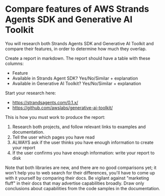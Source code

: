# Compare features of AWS Strands Agents SDK and Generative AI Toolkit

You will research both Strands Agents SDK and Generative AI Toolkit and compare their features, in order to determine how much they overlap.

Create a report in markdown. The report should have a table with these columns:

- Feature
- Available in Strands Agent SDK? Yes/No/Similar + explanation
- Available in Generative AI Toolkit? Yes/No/Similar + explanation

Start your research here:

- https://strandsagents.com/0.1.x/
- https://github.com/awslabs/generative-ai-toolkit/

This is how you must work to produce the report:

1. Research both projects, and follow relevant links to examples and documentation.
2. Tell the user which pages you have read
3. ALWAYS ask if the user thinks you have enough information to create your report
4. If the user confirms you have enough information: write your report to disk

Note that both libraries are new, and there are no good comparisons yet; it won't help you to web search for their differences, you'll have to come up with it yourself by comparing their docs. Be vigilant against "marketing fluff" in their docs that may advertise capabilities broadly. Draw only conclusions about capabilities from the code samples in the documentation.